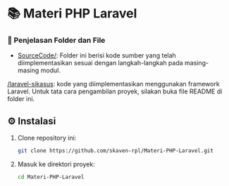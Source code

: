 # 📚 Materi PHP Laravel

### 📁 Penjelasan Folder dan File

- [SourceCode/](./SourceCode/): Folder ini berisi kode sumber yang telah diimplementasikan sesuai dengan langkah-langkah pada masing-masing modul.

<!-- [/sikasus](./SourceCode/sikasus/): kode menggunakan PHP murni (tanpa framework). Untuk tata cara pengambilan proyek, silakan buka file README di folder ini. -->

[/laravel-sikasus](./SourceCode/sikasus-laravel/): kode yang diimplementasikan menggunakan framework Laravel. Untuk tata cara pengambilan proyek, silakan buka file README di folder ini.

## ⚙️ Instalasi

1. Clone repository ini:

   ```bash
   git clone https://github.com/skaven-rpl/Materi-PHP-Laravel.git
   ```

2. Masuk ke direktori proyek:

   ```bash
   cd Materi-PHP-Laravel
   ```
